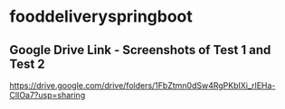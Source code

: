 # fooddeliveryspringboot

## Google Drive Link - Screenshots of Test 1 and Test 2
https://drive.google.com/drive/folders/1FbZtmn0dSw4RgPKbIXi_rlEHa-ClIOa7?usp=sharing
